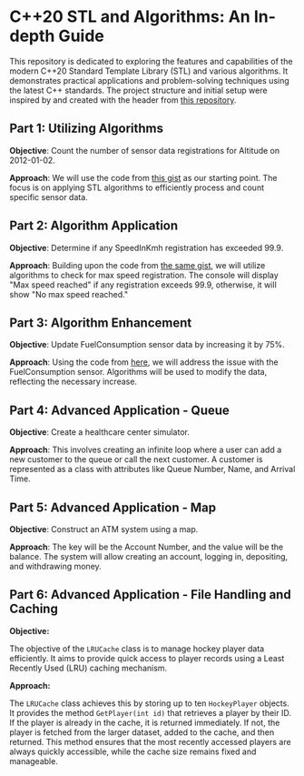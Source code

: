 # C++20 STL and Algorithms: An In-depth Guide

This repository is dedicated to exploring the features and capabilities of the modern C++20 Standard Template Library (STL) and various algorithms. It demonstrates practical applications and problem-solving techniques using the latest C++ standards. The project structure and initial setup were inspired by and created with the header from [this repository](https://github.com/simonthorell/cpp-cmake-googletest.git).

## Part 1: Utilizing Algorithms

**Objective**: Count the number of sensor data registrations for Altitude on 2012-01-02.

**Approach**: We will use the code from [this gist](https://gist.github.com/aspcodenet/35b137316df262ff744e3a583bb388d0) as our starting point. The focus is on applying STL algorithms to efficiently process and count specific sensor data.

## Part 2: Algorithm Application

**Objective**: Determine if any SpeedInKmh registration has exceeded 99.9.

**Approach**: Building upon the code from [the same gist](https://gist.github.com/aspcodenet/35b137316df262ff744e3a583bb388d0), we will utilize algorithms to check for max speed registration. The console will display "Max speed reached" if any registration exceeds 99.9, otherwise, it will show "No max speed reached."

## Part 3: Algorithm Enhancement

**Objective**: Update FuelConsumption sensor data by increasing it by 75%.

**Approach**: Using the code from [here](https://gist.github.com/aspcodenet/35b137316df262ff744e3a583bb388d0), we will address the issue with the FuelConsumption sensor. Algorithms will be used to modify the data, reflecting the necessary increase.

## Part 4: Advanced Application - Queue

**Objective**: Create a healthcare center simulator.

**Approach**: This involves creating an infinite loop where a user can add a new customer to the queue or call the next customer. A customer is represented as a class with attributes like Queue Number, Name, and Arrival Time.

## Part 5: Advanced Application - Map

**Objective**: Construct an ATM system using a map.

**Approach**: The key will be the Account Number, and the value will be the balance. The system will allow creating an account, logging in, depositing, and withdrawing money.

## Part 6: Advanced Application - File Handling and Caching

**Objective:**

The objective of the `LRUCache` class is to manage hockey player data efficiently. It aims to provide quick access to player records using a Least Recently Used (LRU) caching mechanism.

**Approach:**

The `LRUCache` class achieves this by storing up to ten `HockeyPlayer` objects. It provides the method `GetPlayer(int id)` that retrieves a player by their ID. If the player is already in the cache, it is returned immediately. If not, the player is fetched from the larger dataset, added to the cache, and then returned. This method ensures that the most recently accessed players are always quickly accessible, while the cache size remains fixed and manageable.
